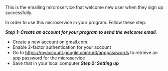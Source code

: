 This is the emailing mircroservice that welcome new user when they sign up successfully.

In order to use this microservice in your program. Follow these step:

***Step 1: Create an account for your program to send the welcome email.***
  + Create a new account on gmail.com
  + Enable 2-factor authentication for your account
  + Go to https://myaccount.google.com/u/3/apppasswords to retrieve an app password for the microservice
  + Save that in your local computer
***Step 2: Setting up***
  
